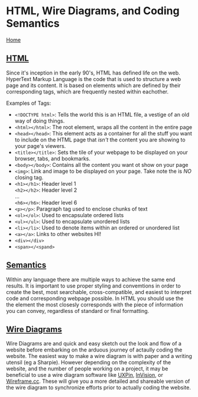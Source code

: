 # HTML, Wire Diagrams, and Coding Semantics

[Home](index.md)

## [HTML](https://developer.mozilla.org/en-US/docs/Learn/Getting_started_with_the_web/HTML_basics)

Since it's inception in the early 90's, HTML has defined life on the web. HyperText Markup Language is the code that is used to structure a web page and its content. It is based on elements which are defined by their corresponding tags, which are frequently nested within eachother.

Examples of Tags:

- `<!DOCTYPE html>`: Tells the world this is an HTML file, a vestige of an old way of doing things.
- `<html></html>`: The root element, wraps all the content in the entire page
- `<head></head>`: This element acts as a container for all the stuff you want to include on the HTML page that *isn't* the content you are showing to your page's viewers.
- `<title></title>`: Sets the tile of your webpage to be displayed on your browser, tabs, and bookmarks.
- `<body></body>`: Contains all the content you want ot show on your page
- `<img>`: Link and image to be displayed on your page. Take note the is *NO* closing tag.
- `<h1></h1>`: Header level 1  
`<h2></h2>`: Header level 2  
...  
`<h6></h6>`: Header level 6
- `<p></p>`: Paragraph tag used to enclose chunks of text
- `<ol></ol>`: Used to encapsulate ordered lists
- `<ul></ul>`: Used to encapsulate unordered lists
- `<li></li>`: Used to denote items within an ordered or unordered list
- `<a></a>`: Links to other websites HI!
- `<div></div>`
- `<span></<spand>`

## [Semantics](https://developer.mozilla.org/en-US/docs/Glossary/Semantics)

Within any language there are multiple ways to achieve the same end results. It is important to use proper styling and convemtions in order to create the best, most searchable, cross-compatible, and easiest to interpret code and corresponding webpage possible. In HTML you should use the the element the most closesly corresponds with the piece of information you can convey, regardless of standard or final formatting.

## [Wire Diagrams](https://careerfoundry.com/en/blog/ux-design/how-to-create-your-first-wireframe/)

Wire Diagrams are and quick and easy sketch out the look and flow of a website before embarking on the arduous journey of actaully coding the website. The easiest way to make a wire diagram is with paper and a writing utensil (eg a Sharpie). However depending on the complexity of the website, and the number of people working on a project, it may be beneficial to use a wire diagram software like [UXPin](https://www.uxpin.com/), [InVision](http://www.invisionapp.com/), or [Wireframe.cc](https://wireframe.cc/). These will give you a more detailed and shareable version of the wire diagram to synchronize efforts prior to actually coding the website.
